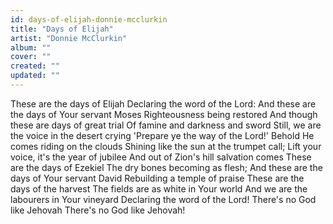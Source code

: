 ```yaml
---
id: days-of-elijah-donnie-mcclurkin
title: "Days of Elijah"
artist: "Donnie McClurkin"
album: ""
cover: ""
created: ""
updated: ""
---
```


These are the days of Elijah
Declaring the word of the Lord:
And these are the days of Your servant Moses
Righteousness being restored
And though these are days of great trial
Of famine and darkness and sword
Still, we are the voice in the desert crying
'Prepare ye the way of the Lord!'
Behold He comes riding on the clouds
Shining like the sun at the trumpet call;
Lift your voice, it's the year of jubilee
And out of Zion's hill salvation comes
These are the days of Ezekiel
The dry bones becoming as flesh;
And these are the days of Your servant David
Rebuilding a temple of praise
These are the days of the harvest
The fields are as white in Your world
And we are the labourers in Your vineyard
Declaring the word of the Lord!
There's no God like Jehovah
There's no God like Jehovah!